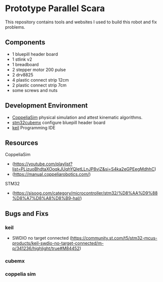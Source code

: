 # Prototype Parallel Scara
This repository contains tools and websites I used to build this robot and fix problems. 

## Components
- 1 bluepill header board
- 1 stlink v2
- 1 breadboard
- 2 stepper motor 200 pulse 
- 2 drv8825
- 4 plastic connect strip 12cm
- 2 plastic connect strip 7cm
- some screws and nuts


## Development Environment
- [CoppeliaSim](https://www.coppeliarobotics.com/)
physical simulation and attest kinematic algorithms.
- [stm32cubemx](https://www.st.com/en/development-tools/stm32cubemx.html)
configure bluepill header board
- [keil](https://www.keil.com)
Programming IDE


## Resources

CoppeliaSim
- (https://youtube.com/playlist?list=PLjzuoBhdtaXOoqkJUqhYQletLLnJP8vjZ&si=S4ka2eGPEegMdhhC)
- (https://manual.coppeliarobotics.com/)

STM32
- (https://sisoog.com/category/microcontroller/stm32/%D8%AA%D9%88%D8%A7%D8%A8%D8%B9-hal/)

## Bugs and Fixs
### keil
- SWDIO no target connected
(https://community.st.com/t5/stm32-mcus-products/keil-swdio-no-target-connected/m-p/341236/highlight/true#M84452)
### cubemx
### coppelia sim
